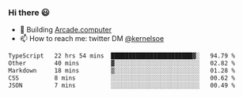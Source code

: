 ### Hi there 😃

- 🔨 Building [Arcade.computer](https://arcade.computer)
- 📫 How to reach me: twitter DM [@kernelsoe](https://twitter.com/kernelsoe)

<!--START_SECTION:waka-->

```txt
TypeScript   22 hrs 54 mins  ███████████████████████▓░   94.79 %
Other        40 mins         ▓░░░░░░░░░░░░░░░░░░░░░░░░   02.82 %
Markdown     18 mins         ▒░░░░░░░░░░░░░░░░░░░░░░░░   01.28 %
CSS          8 mins          ░░░░░░░░░░░░░░░░░░░░░░░░░   00.62 %
JSON         7 mins          ░░░░░░░░░░░░░░░░░░░░░░░░░   00.49 %
```

<!--END_SECTION:waka-->
